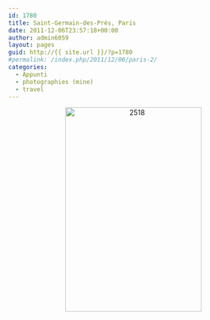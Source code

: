 ```yaml
---
id: 1780
title: Saint-Germain-des-Prés, Paris
date: 2011-12-06T23:57:18+00:00
author: admin6059
layout: pages
guid: http://{{ site.url }}/?p=1780
#permalink: /index.php/2011/12/06/paris-2/
categories:
  - Appunti
  - photographies (mine)
  - travel
---
```

<p style="text-align: center;">
  <a href="http://{{ site.url }}/wp-content/uploads/2011/12/2518.jpg"><img class="aligncenter size-full wp-image-1793" title="2518" src="http://{{ site.url }}/wp-content/uploads/2011/12/2518.jpg" alt="2518" width="275" height="413" srcset="http://{{ site.url }}/wp-content/uploads/2011/12/2518.jpg 378w, http://{{ site.url }}/wp-content/uploads/2011/12/2518-200x300.jpg 200w" sizes="(max-width: 275px) 100vw, 275px" /></a>
</p>

<p style="text-align: center;">